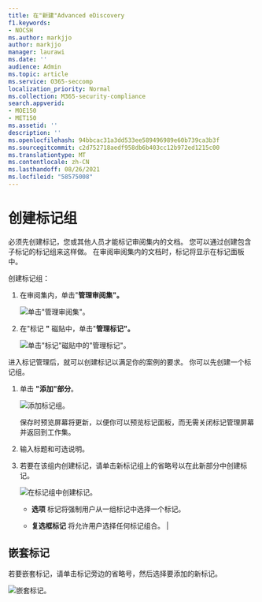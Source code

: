```yaml
---
title: 在"新建"Advanced eDiscovery
f1.keywords:
- NOCSH
ms.author: markjjo
author: markjjo
manager: laurawi
ms.date: ''
audience: Admin
ms.topic: article
ms.service: O365-seccomp
localization_priority: Normal
ms.collection: M365-security-compliance
search.appverid:
- MOE150
- MET150
ms.assetid: ''
description: ''
ms.openlocfilehash: 94bbcac31a3dd533ee589496989e60b739ca3b3f
ms.sourcegitcommit: c2d752718aedf958db6b403cc12b972ed1215c00
ms.translationtype: MT
ms.contentlocale: zh-CN
ms.lasthandoff: 08/26/2021
ms.locfileid: "58575008"
---
```

# <a name="create-tag-groups"></a>创建标记组

必须先创建标记，您或其他人员才能标记审阅集内的文档。 您可以通过创建包含子标记的标记组来这样做。 在审阅审阅集内的文档时，标记将显示在标记面板中。

创建标记组：

1.  在审阅集内，单击"**管理审阅集"。**

    ![单击"管理审阅集"。](../media/ED-managews.png)

2.  在"标记 **"** 磁贴中，单击"**管理标记"。**

    ![单击"标记"磁贴中的"管理标记"。](../media/ED-managetags.png)

进入标记管理后，就可以创建标记以满足你的案例的要求。 你可以先创建一个标记组。

1.  单击 **"添加"部分**。

    ![添加标记组。](../media/ED-addtagsection.png)

    保存时预览屏幕将更新，以便你可以预览标记面板，而无需关闭标记管理屏幕并返回到工作集。

2. 输入标题和可选说明。 

3. 若要在该组内创建标记，请单击新标记组上的省略号以在此新部分中创建标记。
    
    ![在标记组中创建标记。](../media/ED-createtag.png)

   - **选项** 标记将强制用户从一组标记中选择一个标记。
   
   - **复选框标记** 将允许用户选择任何标记组合。 |

## <a name="nested-tags"></a>嵌套标记

若要嵌套标记，请单击标记旁边的省略号，然后选择要添加的新标记。

![嵌套标记。](../media/ED-tagnesting.png)

